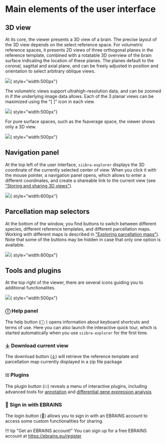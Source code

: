 # Main elements of the user interface

## 3D view 
At its core, the viewer presents a 3D view of a brain. 
The precise layout of the 3D view depends on the select reference space. 
For volumetric reference spaces, it presents 2D views of three orthogonal planes in the reference template, combined with a rotatable 3D overview of the brain surface indicating the location of these planes.
The planes default to the coronal, sagittal and axial plane, and can be freely adjusted in position and orientation to select arbitrary oblique views. 

![](https://data-proxy.ebrains.eu/api/v1/buckets/reference-atlas-data/static/siibra-explorer-waxholm.png){ style="width:500px"}

The volumetric views support ultrahigh-resolution data, and can be zoomed in if the underlying image data allows. Each of the 3 planar views can be maximized using the "[ ]" icon in each view.

![](https://data-proxy.ebrains.eu/api/v1/buckets/reference-atlas-data/static/siibra-explorer-v1border.png){ style="width:500px"}

For pure surface spaces, such as the fsaverage space, the viewer shows only a 3D view.

![](https://data-proxy.ebrains.eu/api/v1/buckets/reference-atlas-data/static/siibra-explorer-surfaceview.png){ style="width:500px"}


## Navigation panel 
At the top left of the user interface, `siibra-explorer` displays the 3D coordinate of the currently selected center of view. When you click it with the mouse pointer, a navigation panel opens, which allows to enter a different coordinates, and create a shareable link to the current view (see ["Storing and sharing 3D views"](../basics/storing_and_sharing_3d_views.md)).

![](https://data-proxy.ebrains.eu/api/v1/buckets/reference-atlas-data/static/siibra-explorer-navigation.png){ style="width:600px"}

## Parcellation map selectors 
At the bottom of the window, you find buttons to switch between different species, different reference templates, and different parcellation maps.
Working with different maps is described in ["Exploring parcellation maps"](../basics/exploring_3d_parcellation_maps.md)). 
Note that some of the buttons may be hidden in case that only one option is available.

![](https://data-proxy.ebrains.eu/api/v1/buckets/reference-atlas-data/static/siibra-explorer-chips.png){ style="width:600px"}

## Tools and plugins

At the top right of the viewer, there are several icons guiding you to additional functionalites.

![](https://data-proxy.ebrains.eu/api/v1/buckets/reference-atlas-data/static/siibra-explorer-tools.png){ style="width:500px"}

### ⓘ Help panel
The help button (ⓘ ) opens information about keyboard shortcuts and terms of use. Here you can also launch the interactive quick tour, which is started automatically when you use `siibra-explorer` for the first time.

### <u>↓</u> Download current view 
The download button (<u>↓</u>) will retrieve the reference template and parcellation map currently displayed in a zip file package

### ᎒᎒᎒ Plugins
The plugin button (᎒᎒᎒) reveals a menu of interactive plugins, including advanced tools for [annotation](../advanced/annotating_structures.md) and [differential gene expression analysis](../advanced/differential_gene_expression_analysis.md)

### 👤 Sign in with EBRAINS
The login button (👤) allows you to sign in with an EBRAINS account to access some custom functionalities for sharing. 

!!! tip "Get an EBRAINS account!"
	You can sign up for a free EBRAINS account at <https://ebrains.eu/register>


